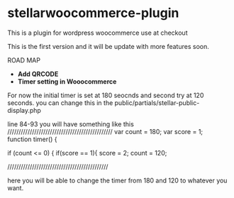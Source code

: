 # stellarwoocommerce-plugin
This is a plugin for wordpress woocommerce use at checkout

This is the first version and it will be update with more features soon.

ROAD MAP
* __Add QRCODE__
* __Timer setting in Wooocommerce__


For now the initial timer is set at 180 seocnds  and second try at 120 seconds.
you can change this in the public/partials/stellar-public-display.php

line 84-93 
you will have something like this 
///////////////////////////////////////////////
var count = 180;
  var score = 1;  
  function timer()
  {
  
  if (count <= 0)
  {
      if(score == 1){
        score = 2;
        count = 120;
        
/////////////////////////////////////////////


here you will be able to change the timer from 180 and 120 to whatever you want.
        
